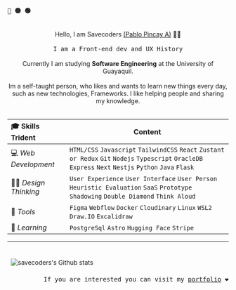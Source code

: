  <p align="left"><b><samp>🔴 🟡 🟢</samp></b></p>
 <br>

 <div align="center">
      Hello, I am Savecoders <a target="blank" href="https://www.linkedin.com/in/pablopincaya/">(Pablo Pincay A)</a> 🧑🏻 <br>
      <br>
      <samp>I am a Front-end dev and UX History<br></samp>
</div>



<div align="center">
   <br>
   Currently I am studying <b>Software Engineering</b> at the University of Guayaquil. <br>
   <br>
   Im a self-taught person, who likes and wants to learn new things every day, such as new technologies, Frameworks. 
   I like helping people and sharing my knowledge.
</div>

<br>

| 🎓 Skills Trident       | Content                                                                                                                                     |
| :---------------------- | ------------------------------------------------------------------------------------------------------------------------------------------- |
| 💻 _Web Development_    | `HTML/CSS` `Javascript` `TailwindCSS` `React` `Zustant or Redux` `Git` `Nodejs` `Typescript` `OracleDB` `Express` `Next` `Nestjs` `Python` `Java` `Flask` |
| 🤌🏻 _Design Thinking_ | `User Experience` `User Interface` `User Person` `Heuristic Evaluation` `SaaS` `Prototype` `Shadowing` `Double Diamond` `Think Aloud`                                                            |
| 🧰 _Tools_              | `Figma` `Webflow` `Docker` `Cloudinary` `Linux` `WSL2` `Draw.IO` `Excalidraw`                                                                          |
| 🧘 _Learning_           | `PostgreSql` `Astro` `Hugging Face` `Stripe`                                                                                      |

<hr/>
<br>

<div align="center" style="display: flex; width: 100%; gap:120px">
   
   <img style="margin: 0.5rem" alt="savecoders's Github stats" src="https://github-readme-stats.vercel.app/api?username=Savecoders&bg_color=40,0D1117,151B23&title_color=007AFF&text_color=FFFFFE&show_icons=true&border_color=3D444D&border_radius=12" />

   
</div>

<p align="right"> 
  <samp>If you are interested you can visit my <a href="https://myportfolio-savecoders.vercel.app/es">portfolio</a> ❤</samp>
  <br>
</p>

